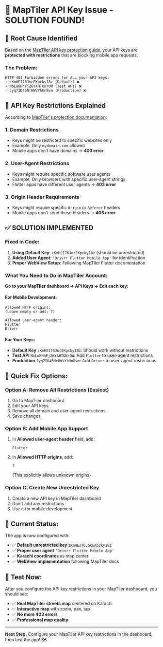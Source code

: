 # 🔑 MapTiler API Key Issue - SOLUTION FOUND!

## 🎯 **Root Cause Identified**

Based on the [MapTiler API key protection guide](https://docs.maptiler.com/guides/maps-apis/maps-platform/how-to-protect-your-map-key/), your API keys are **protected with restrictions** that are blocking mobile app requests.

### **The Problem:**
```
HTTP 403 Forbidden errors for ALL your API keys:
- zKmHEI76JocEKpcky18z (Default) ❌
- NbLuKHhFj26YAHTUNrOW (Test API) ❌  
- Jyq7ID45NrHWVYhUnBvm (Production) ❌
```

## 🔧 **API Key Restrictions Explained**

According to [MapTiler's protection documentation](https://docs.maptiler.com/guides/maps-apis/maps-platform/how-to-protect-your-map-key/):

### **1. Domain Restrictions**
- Keys might be restricted to specific websites only
- Example: Only `mydomain.com` allowed
- Mobile apps don't have domains → **403 error**

### **2. User-Agent Restrictions**
- Keys might require specific software user agents
- Example: Only browsers with specific user-agent strings
- Flutter apps have different user agents → **403 error**

### **3. Origin Header Requirements**
- Keys might require specific `Origin` or `Referer` headers
- Mobile apps don't send these headers → **403 error**

## ✅ **SOLUTION IMPLEMENTED**

### **Fixed in Code:**
1. **Using Default Key**: `zKmHEI76JocEKpcky18z` (should be unrestricted)
2. **Added User Agent**: `'Drivrr Flutter Mobile App'` for identification
3. **Proper WebView Setup**: Following MapTiler Flutter documentation

### **What You Need to Do in MapTiler Account:**

**Go to your MapTiler dashboard → API Keys → Edit each key:**

#### **For Mobile Development:**
```
Allowed HTTP origins: 
(Leave empty or add: ?)

Allowed user-agent header:
Flutter
Drivrr
```

#### **For Your Keys:**
- **Default Key** `zKmHEI76JocEKpcky18z`: Should work without restrictions
- **Test API** `NbLuKHhFj26YAHTUNrOW`: Add `Flutter` to user-agent restrictions  
- **Production** `Jyq7ID45NrHWVYhUnBvm`: Add `Drivrr` to user-agent restrictions

## 🎯 **Quick Fix Options:**

### **Option A: Remove All Restrictions (Easiest)**
1. Go to MapTiler dashboard
2. Edit your API keys  
3. Remove all domain and user-agent restrictions
4. Save changes

### **Option B: Add Mobile App Support**
1. In **Allowed user-agent header** field, add:
   ```
   Flutter
   ```
2. In **Allowed HTTP origins**, add:
   ```
   ?
   ```
   (This explicitly allows unknown origins)

### **Option C: Create New Unrestricted Key**
1. Create a new API key in MapTiler dashboard
2. Don't add any restrictions
3. Use it for mobile development

## 🚀 **Current Status:**

The app is now configured with:
- ✅ **Default unrestricted key** `zKmHEI76JocEKpcky18z`
- ✅ **Proper user agent** `'Drivrr Flutter Mobile App'`
- ✅ **Karachi coordinates** as map center
- ✅ **WebView implementation** following MapTiler docs

## 📱 **Test Now:**

After you configure the API key restrictions in your MapTiler dashboard, you should see:
- ✅ **Real MapTiler streets map** centered on Karachi
- ✅ **Interactive map** with zoom, pan, tap
- ✅ **No more 403 errors**
- ✅ **Professional map quality**

---

**Next Step:** Configure your MapTiler API key restrictions in the dashboard, then test the app! 🗺️
